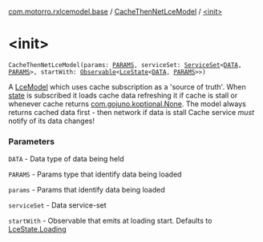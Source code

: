 [com.motorro.rxlcemodel.base](../index.md) / [CacheThenNetLceModel](index.md) / [&lt;init&gt;](./-init-.md)

# &lt;init&gt;

`CacheThenNetLceModel(params: `[`PARAMS`](index.md#PARAMS)`, serviceSet: `[`ServiceSet`](../../com.motorro.rxlcemodel.base.service/-service-set/index.md)`<`[`DATA`](index.md#DATA)`, `[`PARAMS`](index.md#PARAMS)`>, startWith: `[`Observable`](http://reactivex.io/RxJava/2.x/javadoc/io/reactivex/Observable.html)`<`[`LceState`](../-lce-state/index.md)`<`[`DATA`](index.md#DATA)`, `[`PARAMS`](index.md#PARAMS)`>>)`

A [LceModel](../-lce-model/index.md) which uses cache subscription as a 'source of truth'.
When [state](state.md) is subscribed it loads cache data refreshing it if cache is stall or whenever cache
returns [com.gojuno.koptional.None](#).
The model always returns cached data first - then network if data is stall
Cache service *must* notify of its data changes!

### Parameters

`DATA` - Data type of data being held

`PARAMS` - Params type that identify data being loaded

`params` - Params that identify data being loaded

`serviceSet` - Data service-set

`startWith` - Observable that emits at loading start. Defaults to [LceState.Loading](../-lce-state/-loading/index.md)